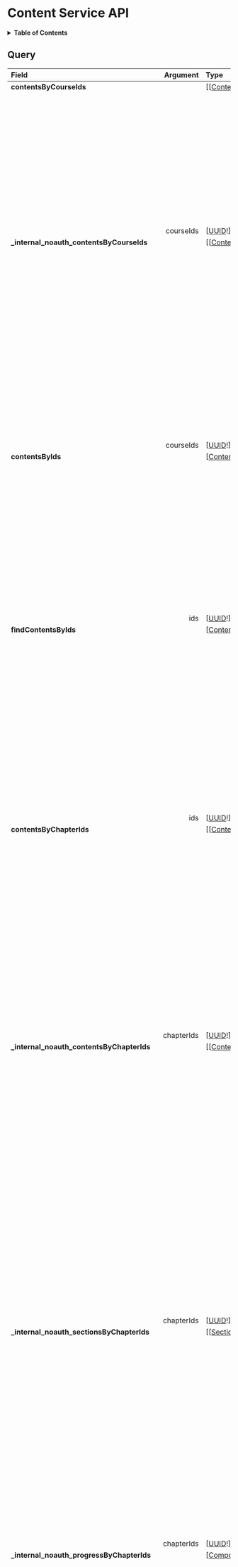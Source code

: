 # Content Service API

<details>
  <summary><strong>Table of Contents</strong></summary>

  * [Query](#query)
  * [Mutation](#mutation)
  * [Objects](#objects)
    * [AssessmentMetadata](#assessmentmetadata)
    * [CompositeProgressInformation](#compositeprogressinformation)
    * [ContentMetadata](#contentmetadata)
    * [ContentMutation](#contentmutation)
    * [ContentPayload](#contentpayload)
    * [FlashcardSetAssessment](#flashcardsetassessment)
    * [MediaContent](#mediacontent)
    * [PaginationInfo](#paginationinfo)
    * [ProgressLogItem](#progresslogitem)
    * [QuizAssessment](#quizassessment)
    * [Section](#section)
    * [SectionMutation](#sectionmutation)
    * [Stage](#stage)
    * [Suggestion](#suggestion)
    * [UserProgressData](#userprogressdata)
  * [Inputs](#inputs)
    * [AssessmentMetadataInput](#assessmentmetadatainput)
    * [CreateAssessmentInput](#createassessmentinput)
    * [CreateContentMetadataInput](#createcontentmetadatainput)
    * [CreateMediaContentInput](#createmediacontentinput)
    * [CreateSectionInput](#createsectioninput)
    * [CreateStageInput](#createstageinput)
    * [DateTimeFilter](#datetimefilter)
    * [IntFilter](#intfilter)
    * [Pagination](#pagination)
    * [StringFilter](#stringfilter)
    * [UpdateAssessmentInput](#updateassessmentinput)
    * [UpdateContentMetadataInput](#updatecontentmetadatainput)
    * [UpdateMediaContentInput](#updatemediacontentinput)
    * [UpdateStageInput](#updatestageinput)
  * [Enums](#enums)
    * [ContentType](#contenttype)
    * [SkillType](#skilltype)
    * [SortDirection](#sortdirection)
    * [SuggestionType](#suggestiontype)
  * [Scalars](#scalars)
    * [Boolean](#boolean)
    * [Date](#date)
    * [DateTime](#datetime)
    * [Float](#float)
    * [Int](#int)
    * [LocalTime](#localtime)
    * [String](#string)
    * [Time](#time)
    * [UUID](#uuid)
    * [Url](#url)
  * [Interfaces](#interfaces)
    * [Assessment](#assessment)
    * [Content](#content)

</details>

## Query
<table>
<thead>
<tr>
<th align="left">Field</th>
<th align="right">Argument</th>
<th align="left">Type</th>
<th align="left">Description</th>
</tr>
</thead>
<tbody>
<tr>
<td colspan="2" valign="top"><strong>contentsByCourseIds</strong></td>
<td valign="top">[[<a href="#content">Content</a>!]!]</td>
<td>


Retrieves all existing contents for a given course.
🔒 The user must have access to the courses with the given ids to access their contents, otherwise an error is thrown.

</td>
</tr>
<tr>
<td colspan="2" align="right" valign="top">courseIds</td>
<td valign="top">[<a href="#uuid">UUID</a>!]!</td>
<td></td>
</tr>
<tr>
<td colspan="2" valign="top"><strong>_internal_noauth_contentsByCourseIds</strong></td>
<td valign="top">[[<a href="#content">Content</a>!]!]</td>
<td>


Retrieves all existing contents for a given course.
⚠️ This query is only accessible internally in the system and allows the caller to fetch contents without
any permissions check and should not be called without any validation of the caller's permissions. ⚠️

</td>
</tr>
<tr>
<td colspan="2" align="right" valign="top">courseIds</td>
<td valign="top">[<a href="#uuid">UUID</a>!]!</td>
<td></td>
</tr>
<tr>
<td colspan="2" valign="top"><strong>contentsByIds</strong></td>
<td valign="top">[<a href="#content">Content</a>!]!</td>
<td>


Get contents by ids. Throws an error if any of the ids are not found.
🔒 The user must have access to the courses containing the contents with the given ids to access their contents,
otherwise an error is thrown.

</td>
</tr>
<tr>
<td colspan="2" align="right" valign="top">ids</td>
<td valign="top">[<a href="#uuid">UUID</a>!]!</td>
<td></td>
</tr>
<tr>
<td colspan="2" valign="top"><strong>findContentsByIds</strong></td>
<td valign="top">[<a href="#content">Content</a>]!</td>
<td>


Get contents by ids. If any of the given ids are not found, the corresponding element in the result list will be null.
🔒 The user must have access to the courses containing the contents with the given ids, otherwise null is returned
for the respective contents.

</td>
</tr>
<tr>
<td colspan="2" align="right" valign="top">ids</td>
<td valign="top">[<a href="#uuid">UUID</a>!]!</td>
<td></td>
</tr>
<tr>
<td colspan="2" valign="top"><strong>contentsByChapterIds</strong></td>
<td valign="top">[[<a href="#content">Content</a>!]!]!</td>
<td>


Get contents by chapter ids. Returns a list containing sublists, where each sublist contains all contents
associated with that chapter
🔒 The user must have access to the courses containing the chapters with the given ids, otherwise an error is thrown.

</td>
</tr>
<tr>
<td colspan="2" align="right" valign="top">chapterIds</td>
<td valign="top">[<a href="#uuid">UUID</a>!]!</td>
<td></td>
</tr>
<tr>
<td colspan="2" valign="top"><strong>_internal_noauth_contentsByChapterIds</strong></td>
<td valign="top">[[<a href="#content">Content</a>!]!]!</td>
<td>


Get contents by chapter ids. Returns a list containing sublists, where each sublist contains all contents
associated with that chapter
⚠️ This query is only accessible internally in the system and allows the caller to fetch sections without
any permissions check and should not be called without any validation of the caller's permissions. ⚠️

</td>
</tr>
<tr>
<td colspan="2" align="right" valign="top">chapterIds</td>
<td valign="top">[<a href="#uuid">UUID</a>!]!</td>
<td></td>
</tr>
<tr>
<td colspan="2" valign="top"><strong>_internal_noauth_sectionsByChapterIds</strong></td>
<td valign="top">[[<a href="#section">Section</a>!]!]!</td>
<td>


Retrieves all existing sections for multiple chapters.
⚠️ This query is only accessible internally in the system and allows the caller to fetch sections without
any permissions check and should not be called without any validation of the caller's permissions. ⚠️

</td>
</tr>
<tr>
<td colspan="2" align="right" valign="top">chapterIds</td>
<td valign="top">[<a href="#uuid">UUID</a>!]!</td>
<td></td>
</tr>
<tr>
<td colspan="2" valign="top"><strong>_internal_noauth_progressByChapterIds</strong></td>
<td valign="top">[<a href="#compositeprogressinformation">CompositeProgressInformation</a>!]!</td>
<td>


Retrieve progress for multiple chapters
⚠️ This query is only accessible internally in the system and allows the caller to fetch chapter progress without
any permissions check and should not be called without any validation of the caller's permissions. ⚠️

</td>
</tr>
<tr>
<td colspan="2" align="right" valign="top">chapterIds</td>
<td valign="top">[<a href="#uuid">UUID</a>!]!</td>
<td></td>
</tr>
<tr>
<td colspan="2" valign="top"><strong>suggestionsByChapterIds</strong></td>
<td valign="top">[<a href="#suggestion">Suggestion</a>!]!</td>
<td>


    Generates user specific suggestions for multiple chapters.

    Only content that the user can access will be considered.
    The contents will be ranked by suggested date, with the most overdue or most urgent content first.

    🔒 The user must have access to the courses containing the chapters with the given ids, otherwise an error is thrown.

</td>
</tr>
<tr>
<td colspan="2" align="right" valign="top">chapterIds</td>
<td valign="top">[<a href="#uuid">UUID</a>!]!</td>
<td>


The ids of the chapters for which suggestions should be generated.

</td>
</tr>
<tr>
<td colspan="2" align="right" valign="top">amount</td>
<td valign="top"><a href="#int">Int</a>!</td>
<td>


The amount of suggestions to generate in total.

</td>
</tr>
<tr>
<td colspan="2" align="right" valign="top">skillTypes</td>
<td valign="top">[<a href="#skilltype">SkillType</a>!]!</td>
<td>


Only suggestions for these skill types will be generated.
If no skill types are given, suggestions for all skill types will be generated,
also containing suggestions for media content (which do not have a skill type).

</td>
</tr>
<tr>
<td colspan="2" valign="top"><strong>_internal_noauth_achievableSkillTypesByChapterIds</strong></td>
<td valign="top">[[<a href="#skilltype">SkillType</a>!]!]!</td>
<td>


Retrieves all skill types that are achievable for the given chapters.
Each chapter will have its own list of skill types (batching query).
⚠️ This query is only accessible internally in the system and allows the caller to fetch without
any permissions check and should not be called without any validation of the caller's permissions. ⚠️

</td>
</tr>
<tr>
<td colspan="2" align="right" valign="top">chapterIds</td>
<td valign="top">[<a href="#uuid">UUID</a>!]!</td>
<td></td>
</tr>
<tr>
<td colspan="2" valign="top"><strong>_internal_noauth_contentWithNoSectionByChapterIds</strong></td>
<td valign="top">[[<a href="#content">Content</a>!]!]!</td>
<td>


Retrieves all Content that is currently not part of any section within chapters.
⚠️ This query is only accessible internally in the system and allows the caller to fetch content without
any permissions check and should not be called without any validation of the caller's permissions. ⚠️

</td>
</tr>
<tr>
<td colspan="2" align="right" valign="top">chapterIds</td>
<td valign="top">[<a href="#uuid">UUID</a>!]!</td>
<td></td>
</tr>
</tbody>
</table>

## Mutation
<table>
<thead>
<tr>
<th align="left">Field</th>
<th align="right">Argument</th>
<th align="left">Type</th>
<th align="left">Description</th>
</tr>
</thead>
<tbody>
<tr>
<td colspan="2" valign="top"><strong>_internal_createMediaContent</strong></td>
<td valign="top"><a href="#mediacontent">MediaContent</a>!</td>
<td>


Create new media content
️⚠️ This mutation is only accessible internally in the system ⚠️
🔒 The user must have admin access to the course containing the section to perform this action.

</td>
</tr>
<tr>
<td colspan="2" align="right" valign="top">courseId</td>
<td valign="top"><a href="#uuid">UUID</a>!</td>
<td></td>
</tr>
<tr>
<td colspan="2" align="right" valign="top">input</td>
<td valign="top"><a href="#createmediacontentinput">CreateMediaContentInput</a>!</td>
<td></td>
</tr>
<tr>
<td colspan="2" valign="top"><strong>_internal_createAssessment</strong></td>
<td valign="top"><a href="#assessment">Assessment</a>!</td>
<td>


Create a new Assessment
⚠️ This mutation is only accessible internally in the system ⚠️
🔒 The user must have admin access to the course containing the section to perform this action.

</td>
</tr>
<tr>
<td colspan="2" align="right" valign="top">courseId</td>
<td valign="top"><a href="#uuid">UUID</a>!</td>
<td></td>
</tr>
<tr>
<td colspan="2" align="right" valign="top">input</td>
<td valign="top"><a href="#createassessmentinput">CreateAssessmentInput</a>!</td>
<td></td>
</tr>
<tr>
<td colspan="2" valign="top"><strong>mutateContent</strong></td>
<td valign="top"><a href="#contentmutation">ContentMutation</a>!</td>
<td>


Modify Content
🔒 The user must have admin access to the course containing the section to perform this action.

</td>
</tr>
<tr>
<td colspan="2" align="right" valign="top">contentId</td>
<td valign="top"><a href="#uuid">UUID</a>!</td>
<td></td>
</tr>
<tr>
<td colspan="2" valign="top"><strong>_internal_createSection</strong></td>
<td valign="top"><a href="#section">Section</a>!</td>
<td>


Create new Section
⚠️ This mutation is only accessible internally in the system ⚠️
🔒 The user must have admin access to the course containing the section to perform this action.

</td>
</tr>
<tr>
<td colspan="2" align="right" valign="top">courseId</td>
<td valign="top"><a href="#uuid">UUID</a>!</td>
<td></td>
</tr>
<tr>
<td colspan="2" align="right" valign="top">input</td>
<td valign="top"><a href="#createsectioninput">CreateSectionInput</a>!</td>
<td></td>
</tr>
<tr>
<td colspan="2" valign="top"><strong>mutateSection</strong></td>
<td valign="top"><a href="#sectionmutation">SectionMutation</a>!</td>
<td>


Modify the section with the given id.
🔒 The user must have admin access to the course containing the section to perform this action.

</td>
</tr>
<tr>
<td colspan="2" align="right" valign="top">sectionId</td>
<td valign="top"><a href="#uuid">UUID</a>!</td>
<td></td>
</tr>
</tbody>
</table>

## Objects

### AssessmentMetadata

<table>
<thead>
<tr>
<th align="left">Field</th>
<th align="right">Argument</th>
<th align="left">Type</th>
<th align="left">Description</th>
</tr>
</thead>
<tbody>
<tr>
<td colspan="2" valign="top"><strong>skillPoints</strong></td>
<td valign="top"><a href="#int">Int</a>!</td>
<td>


Number of skill points a student receives for completing this content

</td>
</tr>
<tr>
<td colspan="2" valign="top"><strong>skillTypes</strong></td>
<td valign="top">[<a href="#skilltype">SkillType</a>!]!</td>
<td>


Type of the assessment

</td>
</tr>
<tr>
<td colspan="2" valign="top"><strong>initialLearningInterval</strong></td>
<td valign="top"><a href="#int">Int</a></td>
<td>


The initial learning interval for the assessment in days.
This is the interval that is applied after the assessment is completed the first time.
Following intervals are calculated based on the previous interval and the user's performance.
If this is null, the assessment will never be scheduled for review, which
is useful for assessments that are not meant to be repeated.

</td>
</tr>
</tbody>
</table>

### CompositeProgressInformation

<table>
<thead>
<tr>
<th align="left">Field</th>
<th align="right">Argument</th>
<th align="left">Type</th>
<th align="left">Description</th>
</tr>
</thead>
<tbody>
<tr>
<td colspan="2" valign="top"><strong>progress</strong></td>
<td valign="top"><a href="#float">Float</a>!</td>
<td>


percentage of completedContents/totalContents

</td>
</tr>
<tr>
<td colspan="2" valign="top"><strong>completedContents</strong></td>
<td valign="top"><a href="#int">Int</a>!</td>
<td>


absolut number of completed content

</td>
</tr>
<tr>
<td colspan="2" valign="top"><strong>totalContents</strong></td>
<td valign="top"><a href="#int">Int</a>!</td>
<td>


absolut number of total content

</td>
</tr>
</tbody>
</table>

### ContentMetadata

<table>
<thead>
<tr>
<th align="left">Field</th>
<th align="right">Argument</th>
<th align="left">Type</th>
<th align="left">Description</th>
</tr>
</thead>
<tbody>
<tr>
<td colspan="2" valign="top"><strong>name</strong></td>
<td valign="top"><a href="#string">String</a>!</td>
<td>


Name of the content

</td>
</tr>
<tr>
<td colspan="2" valign="top"><strong>type</strong></td>
<td valign="top"><a href="#contenttype">ContentType</a>!</td>
<td>


Content type

</td>
</tr>
<tr>
<td colspan="2" valign="top"><strong>suggestedDate</strong></td>
<td valign="top"><a href="#datetime">DateTime</a>!</td>
<td>


Suggested date when the content should be done

</td>
</tr>
<tr>
<td colspan="2" valign="top"><strong>rewardPoints</strong></td>
<td valign="top"><a href="#int">Int</a>!</td>
<td>


Number of reward points a student receives for completing this content

</td>
</tr>
<tr>
<td colspan="2" valign="top"><strong>chapterId</strong></td>
<td valign="top"><a href="#uuid">UUID</a>!</td>
<td>


ID of the chapter this content is associated with

</td>
</tr>
<tr>
<td colspan="2" valign="top"><strong>courseId</strong></td>
<td valign="top"><a href="#uuid">UUID</a>!</td>
<td>


ID of the course this content is associated with

</td>
</tr>
<tr>
<td colspan="2" valign="top"><strong>tagNames</strong></td>
<td valign="top">[<a href="#string">String</a>!]!</td>
<td>


TagNames this content is tagged with

</td>
</tr>
</tbody>
</table>

### ContentMutation

<table>
<thead>
<tr>
<th align="left">Field</th>
<th align="right">Argument</th>
<th align="left">Type</th>
<th align="left">Description</th>
</tr>
</thead>
<tbody>
<tr>
<td colspan="2" valign="top"><strong>contentId</strong></td>
<td valign="top"><a href="#uuid">UUID</a>!</td>
<td>


Identifier of Content

</td>
</tr>
<tr>
<td colspan="2" valign="top"><strong>updateMediaContent</strong></td>
<td valign="top"><a href="#mediacontent">MediaContent</a>!</td>
<td>


Update an existing Content

</td>
</tr>
<tr>
<td colspan="2" align="right" valign="top">input</td>
<td valign="top"><a href="#updatemediacontentinput">UpdateMediaContentInput</a>!</td>
<td></td>
</tr>
<tr>
<td colspan="2" valign="top"><strong>updateAssessment</strong></td>
<td valign="top"><a href="#assessment">Assessment</a>!</td>
<td>


Update an existing Assessment

</td>
</tr>
<tr>
<td colspan="2" align="right" valign="top">input</td>
<td valign="top"><a href="#updateassessmentinput">UpdateAssessmentInput</a>!</td>
<td></td>
</tr>
<tr>
<td colspan="2" valign="top"><strong>deleteContent</strong></td>
<td valign="top"><a href="#uuid">UUID</a>!</td>
<td>


Delete an existing Content, throws an error if no Content with the given id exists

</td>
</tr>
<tr>
<td colspan="2" valign="top"><strong>addTagToContent</strong></td>
<td valign="top"><a href="#content">Content</a>!</td>
<td>


Add a tag to an existing content

</td>
</tr>
<tr>
<td colspan="2" align="right" valign="top">tagName</td>
<td valign="top"><a href="#string">String</a></td>
<td></td>
</tr>
<tr>
<td colspan="2" valign="top"><strong>removeTagFromContent</strong></td>
<td valign="top"><a href="#content">Content</a>!</td>
<td>


Remove a tag from an existing content

</td>
</tr>
<tr>
<td colspan="2" align="right" valign="top">tagName</td>
<td valign="top"><a href="#string">String</a></td>
<td></td>
</tr>
</tbody>
</table>

### ContentPayload

<table>
<thead>
<tr>
<th align="left">Field</th>
<th align="right">Argument</th>
<th align="left">Type</th>
<th align="left">Description</th>
</tr>
</thead>
<tbody>
<tr>
<td colspan="2" valign="top"><strong>elements</strong></td>
<td valign="top">[<a href="#content">Content</a>!]!</td>
<td>


the contents

</td>
</tr>
<tr>
<td colspan="2" valign="top"><strong>pageInfo</strong></td>
<td valign="top"><a href="#paginationinfo">PaginationInfo</a>!</td>
<td>


pagination info

</td>
</tr>
</tbody>
</table>

### FlashcardSetAssessment


A set of flashcards, flashcard related fields are stored in the flashcard service.

<table>
<thead>
<tr>
<th align="left">Field</th>
<th align="right">Argument</th>
<th align="left">Type</th>
<th align="left">Description</th>
</tr>
</thead>
<tbody>
<tr>
<td colspan="2" valign="top"><strong>assessmentMetadata</strong></td>
<td valign="top"><a href="#assessmentmetadata">AssessmentMetadata</a>!</td>
<td>


Assessment metadata

</td>
</tr>
<tr>
<td colspan="2" valign="top"><strong>id</strong></td>
<td valign="top"><a href="#uuid">UUID</a>!</td>
<td>


ID of the content

</td>
</tr>
<tr>
<td colspan="2" valign="top"><strong>metadata</strong></td>
<td valign="top"><a href="#contentmetadata">ContentMetadata</a>!</td>
<td>


Metadata of the content

</td>
</tr>
<tr>
<td colspan="2" valign="top"><strong>userProgressData</strong></td>
<td valign="top"><a href="#userprogressdata">UserProgressData</a>!</td>
<td>


Progress data of the content for the current user.

</td>
</tr>
<tr>
<td colspan="2" valign="top"><strong>progressDataForUser</strong></td>
<td valign="top"><a href="#userprogressdata">UserProgressData</a>!</td>
<td>


Progress data of the specified user.

</td>
</tr>
<tr>
<td colspan="2" align="right" valign="top">userId</td>
<td valign="top"><a href="#uuid">UUID</a>!</td>
<td></td>
</tr>
</tbody>
</table>

### MediaContent

<table>
<thead>
<tr>
<th align="left">Field</th>
<th align="right">Argument</th>
<th align="left">Type</th>
<th align="left">Description</th>
</tr>
</thead>
<tbody>
<tr>
<td colspan="2" valign="top"><strong>id</strong></td>
<td valign="top"><a href="#uuid">UUID</a>!</td>
<td>


ID of the content

</td>
</tr>
<tr>
<td colspan="2" valign="top"><strong>metadata</strong></td>
<td valign="top"><a href="#contentmetadata">ContentMetadata</a>!</td>
<td>


Metadata of the content

</td>
</tr>
<tr>
<td colspan="2" valign="top"><strong>userProgressData</strong></td>
<td valign="top"><a href="#userprogressdata">UserProgressData</a>!</td>
<td>


Progress data of the content for the current user.

</td>
</tr>
<tr>
<td colspan="2" valign="top"><strong>progressDataForUser</strong></td>
<td valign="top"><a href="#userprogressdata">UserProgressData</a>!</td>
<td>


Progress data of the specified user.

</td>
</tr>
<tr>
<td colspan="2" align="right" valign="top">userId</td>
<td valign="top"><a href="#uuid">UUID</a>!</td>
<td></td>
</tr>
</tbody>
</table>

### PaginationInfo


Return type for information about paginated results.

<table>
<thead>
<tr>
<th align="left">Field</th>
<th align="right">Argument</th>
<th align="left">Type</th>
<th align="left">Description</th>
</tr>
</thead>
<tbody>
<tr>
<td colspan="2" valign="top"><strong>page</strong></td>
<td valign="top"><a href="#int">Int</a>!</td>
<td>


The current page number.

</td>
</tr>
<tr>
<td colspan="2" valign="top"><strong>size</strong></td>
<td valign="top"><a href="#int">Int</a>!</td>
<td>


The number of elements per page.

</td>
</tr>
<tr>
<td colspan="2" valign="top"><strong>totalElements</strong></td>
<td valign="top"><a href="#int">Int</a>!</td>
<td>


The total number of elements across all pages.

</td>
</tr>
<tr>
<td colspan="2" valign="top"><strong>totalPages</strong></td>
<td valign="top"><a href="#int">Int</a>!</td>
<td>


The total number of pages.

</td>
</tr>
<tr>
<td colspan="2" valign="top"><strong>hasNext</strong></td>
<td valign="top"><a href="#boolean">Boolean</a>!</td>
<td>


Whether there is a next page.

</td>
</tr>
</tbody>
</table>

### ProgressLogItem

<table>
<thead>
<tr>
<th align="left">Field</th>
<th align="right">Argument</th>
<th align="left">Type</th>
<th align="left">Description</th>
</tr>
</thead>
<tbody>
<tr>
<td colspan="2" valign="top"><strong>timestamp</strong></td>
<td valign="top"><a href="#datetime">DateTime</a>!</td>
<td>


The date the user completed the content item.

</td>
</tr>
<tr>
<td colspan="2" valign="top"><strong>success</strong></td>
<td valign="top"><a href="#boolean">Boolean</a>!</td>
<td>


Whether the user completed the content item successfully.

</td>
</tr>
<tr>
<td colspan="2" valign="top"><strong>correctness</strong></td>
<td valign="top"><a href="#float">Float</a>!</td>
<td>


Value between 0 and 1 representing the user's correctness on the content item.
Can be null as some contents cannot provide a meaningful correctness value.

</td>
</tr>
<tr>
<td colspan="2" valign="top"><strong>hintsUsed</strong></td>
<td valign="top"><a href="#int">Int</a>!</td>
<td>


How many hints the user used to complete the content item.

</td>
</tr>
<tr>
<td colspan="2" valign="top"><strong>timeToComplete</strong></td>
<td valign="top"><a href="#int">Int</a></td>
<td>


Time in milliseconds it took the user to complete the content item.
Can be null for contents that do not measure completion time.

</td>
</tr>
</tbody>
</table>

### QuizAssessment


A quiz, quiz related fields are stored in the quiz service.

<table>
<thead>
<tr>
<th align="left">Field</th>
<th align="right">Argument</th>
<th align="left">Type</th>
<th align="left">Description</th>
</tr>
</thead>
<tbody>
<tr>
<td colspan="2" valign="top"><strong>assessmentMetadata</strong></td>
<td valign="top"><a href="#assessmentmetadata">AssessmentMetadata</a>!</td>
<td>


Assessment metadata

</td>
</tr>
<tr>
<td colspan="2" valign="top"><strong>id</strong></td>
<td valign="top"><a href="#uuid">UUID</a>!</td>
<td>


ID of the content

</td>
</tr>
<tr>
<td colspan="2" valign="top"><strong>metadata</strong></td>
<td valign="top"><a href="#contentmetadata">ContentMetadata</a>!</td>
<td>


Metadata of the content

</td>
</tr>
<tr>
<td colspan="2" valign="top"><strong>userProgressData</strong></td>
<td valign="top"><a href="#userprogressdata">UserProgressData</a>!</td>
<td>


Progress data of the content for the current user.

</td>
</tr>
<tr>
<td colspan="2" valign="top"><strong>progressDataForUser</strong></td>
<td valign="top"><a href="#userprogressdata">UserProgressData</a>!</td>
<td>


Progress data of the specified user.

</td>
</tr>
<tr>
<td colspan="2" align="right" valign="top">userId</td>
<td valign="top"><a href="#uuid">UUID</a>!</td>
<td></td>
</tr>
</tbody>
</table>

### Section


Representation of a Section

<table>
<thead>
<tr>
<th align="left">Field</th>
<th align="right">Argument</th>
<th align="left">Type</th>
<th align="left">Description</th>
</tr>
</thead>
<tbody>
<tr>
<td colspan="2" valign="top"><strong>id</strong></td>
<td valign="top"><a href="#uuid">UUID</a>!</td>
<td>


Unique identifier of the Section Object

</td>
</tr>
<tr>
<td colspan="2" valign="top"><strong>courseId</strong></td>
<td valign="top"><a href="#uuid">UUID</a>!</td>
<td>


Id of the Course the Section is located in.

</td>
</tr>
<tr>
<td colspan="2" valign="top"><strong>name</strong></td>
<td valign="top"><a href="#string">String</a>!</td>
<td>


Name of the Section

</td>
</tr>
<tr>
<td colspan="2" valign="top"><strong>chapterId</strong></td>
<td valign="top"><a href="#uuid">UUID</a>!</td>
<td>


Chapter the Section is located in

</td>
</tr>
<tr>
<td colspan="2" valign="top"><strong>stages</strong></td>
<td valign="top">[<a href="#stage">Stage</a>!]!</td>
<td>


List of Stages contained in a Section

</td>
</tr>
</tbody>
</table>

### SectionMutation

<table>
<thead>
<tr>
<th align="left">Field</th>
<th align="right">Argument</th>
<th align="left">Type</th>
<th align="left">Description</th>
</tr>
</thead>
<tbody>
<tr>
<td colspan="2" valign="top"><strong>sectionId</strong></td>
<td valign="top"><a href="#uuid">UUID</a>!</td>
<td>


Identifier of the section

</td>
</tr>
<tr>
<td colspan="2" valign="top"><strong>updateSectionName</strong></td>
<td valign="top"><a href="#section">Section</a>!</td>
<td>


update the name of a Section

</td>
</tr>
<tr>
<td colspan="2" align="right" valign="top">name</td>
<td valign="top"><a href="#string">String</a>!</td>
<td></td>
</tr>
<tr>
<td colspan="2" valign="top"><strong>deleteSection</strong></td>
<td valign="top"><a href="#uuid">UUID</a>!</td>
<td>


delete a Section by ID

</td>
</tr>
<tr>
<td colspan="2" valign="top"><strong>createStage</strong></td>
<td valign="top"><a href="#stage">Stage</a>!</td>
<td>


create new Stage in Section

</td>
</tr>
<tr>
<td colspan="2" align="right" valign="top">input</td>
<td valign="top"><a href="#createstageinput">CreateStageInput</a></td>
<td></td>
</tr>
<tr>
<td colspan="2" valign="top"><strong>updateStage</strong></td>
<td valign="top"><a href="#stage">Stage</a>!</td>
<td>


Update Content of Stage

</td>
</tr>
<tr>
<td colspan="2" align="right" valign="top">input</td>
<td valign="top"><a href="#updatestageinput">UpdateStageInput</a></td>
<td></td>
</tr>
<tr>
<td colspan="2" valign="top"><strong>deleteStage</strong></td>
<td valign="top"><a href="#uuid">UUID</a>!</td>
<td>


delete Stage by ID

</td>
</tr>
<tr>
<td colspan="2" align="right" valign="top">id</td>
<td valign="top"><a href="#uuid">UUID</a>!</td>
<td></td>
</tr>
<tr>
<td colspan="2" valign="top"><strong>updateStageOrder</strong></td>
<td valign="top"><a href="#section">Section</a>!</td>
<td>


update Order of Stages within a Section

</td>
</tr>
<tr>
<td colspan="2" align="right" valign="top">stages</td>
<td valign="top">[<a href="#uuid">UUID</a>!]!</td>
<td></td>
</tr>
</tbody>
</table>

### Stage


Representation of a Stage

<table>
<thead>
<tr>
<th align="left">Field</th>
<th align="right">Argument</th>
<th align="left">Type</th>
<th align="left">Description</th>
</tr>
</thead>
<tbody>
<tr>
<td colspan="2" valign="top"><strong>id</strong></td>
<td valign="top"><a href="#uuid">UUID</a>!</td>
<td>


Unique identifier of the Stage Object

</td>
</tr>
<tr>
<td colspan="2" valign="top"><strong>position</strong></td>
<td valign="top"><a href="#int">Int</a>!</td>
<td>


Position of the Stage within the Section

</td>
</tr>
<tr>
<td colspan="2" valign="top"><strong>requiredContents</strong></td>
<td valign="top">[<a href="#content">Content</a>!]!</td>
<td>


List of Content that is labeled as required content

</td>
</tr>
<tr>
<td colspan="2" valign="top"><strong>requiredContentsProgress</strong></td>
<td valign="top"><a href="#float">Float</a>!</td>
<td>


Percentage of User Progress made to required Content

</td>
</tr>
<tr>
<td colspan="2" valign="top"><strong>optionalContents</strong></td>
<td valign="top">[<a href="#content">Content</a>!]!</td>
<td>


List of Content that is labeled as optional content

</td>
</tr>
<tr>
<td colspan="2" valign="top"><strong>optionalContentsProgress</strong></td>
<td valign="top"><a href="#float">Float</a>!</td>
<td>


Percentage of Progress made to optional Content

</td>
</tr>
</tbody>
</table>

### Suggestion


Represents a suggestion for a user to learn new content or review old content.

<table>
<thead>
<tr>
<th align="left">Field</th>
<th align="right">Argument</th>
<th align="left">Type</th>
<th align="left">Description</th>
</tr>
</thead>
<tbody>
<tr>
<td colspan="2" valign="top"><strong>content</strong></td>
<td valign="top"><a href="#content">Content</a>!</td>
<td>


The content that is suggested to the user.

</td>
</tr>
<tr>
<td colspan="2" valign="top"><strong>type</strong></td>
<td valign="top"><a href="#suggestiontype">SuggestionType</a>!</td>
<td>


The type of suggestion.

</td>
</tr>
</tbody>
</table>

### UserProgressData


Represents a user's progress on a content item.
See https://meitrex.readthedocs.io/en/latest/dev-manuals/gamification/userProgress.html

<table>
<thead>
<tr>
<th align="left">Field</th>
<th align="right">Argument</th>
<th align="left">Type</th>
<th align="left">Description</th>
</tr>
</thead>
<tbody>
<tr>
<td colspan="2" valign="top"><strong>userId</strong></td>
<td valign="top"><a href="#uuid">UUID</a>!</td>
<td>


The user's id.

</td>
</tr>
<tr>
<td colspan="2" valign="top"><strong>contentId</strong></td>
<td valign="top"><a href="#uuid">UUID</a>!</td>
<td>


The id of the content item.

</td>
</tr>
<tr>
<td colspan="2" valign="top"><strong>log</strong></td>
<td valign="top">[<a href="#progresslogitem">ProgressLogItem</a>]!</td>
<td>


A list of entries each representing the user completing the content item.
Sorted by date in descending order.

</td>
</tr>
<tr>
<td colspan="2" valign="top"><strong>learningInterval</strong></td>
<td valign="top"><a href="#int">Int</a></td>
<td>


The learning interval in days for the content item.
If null, the content item is not scheduled for learning.

</td>
</tr>
<tr>
<td colspan="2" valign="top"><strong>nextLearnDate</strong></td>
<td valign="top"><a href="#datetime">DateTime</a></td>
<td>


The next time the content should be learned.
Calculated using the date the user completed the content item and the learning interval.
This is null if the user has not completed the content item once.

</td>
</tr>
<tr>
<td colspan="2" valign="top"><strong>lastLearnDate</strong></td>
<td valign="top"><a href="#datetime">DateTime</a></td>
<td>


The last time the content was learned successfully.
This is null if the user has not completed the content item once.

</td>
</tr>
<tr>
<td colspan="2" valign="top"><strong>isLearned</strong></td>
<td valign="top"><a href="#boolean">Boolean</a>!</td>
<td>


True if the user has completed the content item at least once successfully.

</td>
</tr>
<tr>
<td colspan="2" valign="top"><strong>isDueForReview</strong></td>
<td valign="top"><a href="#boolean">Boolean</a>!</td>
<td>


True if the assessment is due for review.

</td>
</tr>
</tbody>
</table>

## Inputs

### AssessmentMetadataInput

<table>
<thead>
<tr>
<th colspan="2" align="left">Field</th>
<th align="left">Type</th>
<th align="left">Description</th>
</tr>
</thead>
<tbody>
<tr>
<td colspan="2" valign="top"><strong>skillPoints</strong></td>
<td valign="top"><a href="#int">Int</a>!</td>
<td>


Number of skill points a student receives for completing this content

</td>
</tr>
<tr>
<td colspan="2" valign="top"><strong>skillTypes</strong></td>
<td valign="top">[<a href="#skilltype">SkillType</a>!]!</td>
<td>


Type of the assessment

</td>
</tr>
<tr>
<td colspan="2" valign="top"><strong>initialLearningInterval</strong></td>
<td valign="top"><a href="#int">Int</a></td>
<td>


The initial learning interval for the assessment in days.
This is the interval that is applied after the assessment is completed the first time.
Following intervals are calculated based on the previous interval and the user's performance.
If this is null, the assessment will never be scheduled for review, which
is useful for assessments that are not meant to be repeated.

</td>
</tr>
</tbody>
</table>

### CreateAssessmentInput

<table>
<thead>
<tr>
<th colspan="2" align="left">Field</th>
<th align="left">Type</th>
<th align="left">Description</th>
</tr>
</thead>
<tbody>
<tr>
<td colspan="2" valign="top"><strong>metadata</strong></td>
<td valign="top"><a href="#createcontentmetadatainput">CreateContentMetadataInput</a>!</td>
<td>


Metadata for the new Content

</td>
</tr>
<tr>
<td colspan="2" valign="top"><strong>assessmentMetadata</strong></td>
<td valign="top"><a href="#assessmentmetadatainput">AssessmentMetadataInput</a>!</td>
<td>


Assessment metadata

</td>
</tr>
</tbody>
</table>

### CreateContentMetadataInput

<table>
<thead>
<tr>
<th colspan="2" align="left">Field</th>
<th align="left">Type</th>
<th align="left">Description</th>
</tr>
</thead>
<tbody>
<tr>
<td colspan="2" valign="top"><strong>name</strong></td>
<td valign="top"><a href="#string">String</a>!</td>
<td>


Name of the content

</td>
</tr>
<tr>
<td colspan="2" valign="top"><strong>type</strong></td>
<td valign="top"><a href="#contenttype">ContentType</a>!</td>
<td>


Type of the content

</td>
</tr>
<tr>
<td colspan="2" valign="top"><strong>suggestedDate</strong></td>
<td valign="top"><a href="#datetime">DateTime</a>!</td>
<td>


Suggested date when the content should be done

</td>
</tr>
<tr>
<td colspan="2" valign="top"><strong>rewardPoints</strong></td>
<td valign="top"><a href="#int">Int</a>!</td>
<td>


Number of reward points a student receives for completing this content

</td>
</tr>
<tr>
<td colspan="2" valign="top"><strong>chapterId</strong></td>
<td valign="top"><a href="#uuid">UUID</a>!</td>
<td>


ID of the chapter this content is associated with

</td>
</tr>
<tr>
<td colspan="2" valign="top"><strong>tagNames</strong></td>
<td valign="top">[<a href="#string">String</a>!]!</td>
<td>


TagNames this content is tagged with

</td>
</tr>
</tbody>
</table>

### CreateMediaContentInput


Input for creating new media content. Media specific fields are stored in the Media Service.

<table>
<thead>
<tr>
<th colspan="2" align="left">Field</th>
<th align="left">Type</th>
<th align="left">Description</th>
</tr>
</thead>
<tbody>
<tr>
<td colspan="2" valign="top"><strong>metadata</strong></td>
<td valign="top"><a href="#createcontentmetadatainput">CreateContentMetadataInput</a>!</td>
<td>


Metadata for the new Content

</td>
</tr>
</tbody>
</table>

### CreateSectionInput

<table>
<thead>
<tr>
<th colspan="2" align="left">Field</th>
<th align="left">Type</th>
<th align="left">Description</th>
</tr>
</thead>
<tbody>
<tr>
<td colspan="2" valign="top"><strong>chapterId</strong></td>
<td valign="top"><a href="#uuid">UUID</a>!</td>
<td>


Chapter Section will belong to

</td>
</tr>
<tr>
<td colspan="2" valign="top"><strong>name</strong></td>
<td valign="top"><a href="#string">String</a>!</td>
<td>


name given to Section

</td>
</tr>
</tbody>
</table>

### CreateStageInput

<table>
<thead>
<tr>
<th colspan="2" align="left">Field</th>
<th align="left">Type</th>
<th align="left">Description</th>
</tr>
</thead>
<tbody>
<tr>
<td colspan="2" valign="top"><strong>requiredContents</strong></td>
<td valign="top">[<a href="#uuid">UUID</a>!]!</td>
<td>


updated List of UUIDs for content labeled as required in this Stage

</td>
</tr>
<tr>
<td colspan="2" valign="top"><strong>optionalContents</strong></td>
<td valign="top">[<a href="#uuid">UUID</a>!]!</td>
<td>


updated List of UUIDs for content labeled as optional in this Stage

</td>
</tr>
</tbody>
</table>

### DateTimeFilter


Filter for date values.
If multiple filters are specified, they are combined with AND.

<table>
<thead>
<tr>
<th colspan="2" align="left">Field</th>
<th align="left">Type</th>
<th align="left">Description</th>
</tr>
</thead>
<tbody>
<tr>
<td colspan="2" valign="top"><strong>after</strong></td>
<td valign="top"><a href="#datetime">DateTime</a></td>
<td>


If specified, filters for dates after the specified value.

</td>
</tr>
<tr>
<td colspan="2" valign="top"><strong>before</strong></td>
<td valign="top"><a href="#datetime">DateTime</a></td>
<td>


If specified, filters for dates before the specified value.

</td>
</tr>
</tbody>
</table>

### IntFilter


Filter for integer values.
If multiple filters are specified, they are combined with AND.

<table>
<thead>
<tr>
<th colspan="2" align="left">Field</th>
<th align="left">Type</th>
<th align="left">Description</th>
</tr>
</thead>
<tbody>
<tr>
<td colspan="2" valign="top"><strong>equals</strong></td>
<td valign="top"><a href="#int">Int</a></td>
<td>


An integer value to match exactly.

</td>
</tr>
<tr>
<td colspan="2" valign="top"><strong>greaterThan</strong></td>
<td valign="top"><a href="#int">Int</a></td>
<td>


If specified, filters for values greater than to the specified value.

</td>
</tr>
<tr>
<td colspan="2" valign="top"><strong>lessThan</strong></td>
<td valign="top"><a href="#int">Int</a></td>
<td>


If specified, filters for values less than to the specified value.

</td>
</tr>
</tbody>
</table>

### Pagination


Specifies the page size and page number for paginated results.

<table>
<thead>
<tr>
<th colspan="2" align="left">Field</th>
<th align="left">Type</th>
<th align="left">Description</th>
</tr>
</thead>
<tbody>
<tr>
<td colspan="2" valign="top"><strong>page</strong></td>
<td valign="top"><a href="#int">Int</a>!</td>
<td>


The page number, starting at 0.
If not specified, the default value is 0.
For values greater than 0, the page size must be specified.
If this value is larger than the number of pages, an empty page is returned.

</td>
</tr>
<tr>
<td colspan="2" valign="top"><strong>size</strong></td>
<td valign="top"><a href="#int">Int</a>!</td>
<td>


The number of elements per page.

</td>
</tr>
</tbody>
</table>

### StringFilter


Filter for string values.
If multiple filters are specified, they are combined with AND.

<table>
<thead>
<tr>
<th colspan="2" align="left">Field</th>
<th align="left">Type</th>
<th align="left">Description</th>
</tr>
</thead>
<tbody>
<tr>
<td colspan="2" valign="top"><strong>equals</strong></td>
<td valign="top"><a href="#string">String</a></td>
<td>


A string value to match exactly.

</td>
</tr>
<tr>
<td colspan="2" valign="top"><strong>contains</strong></td>
<td valign="top"><a href="#string">String</a></td>
<td>


A string value that must be contained in the field that is being filtered.

</td>
</tr>
<tr>
<td colspan="2" valign="top"><strong>ignoreCase</strong></td>
<td valign="top"><a href="#boolean">Boolean</a>!</td>
<td>


If true, the filter is case-insensitive.

</td>
</tr>
</tbody>
</table>

### UpdateAssessmentInput

<table>
<thead>
<tr>
<th colspan="2" align="left">Field</th>
<th align="left">Type</th>
<th align="left">Description</th>
</tr>
</thead>
<tbody>
<tr>
<td colspan="2" valign="top"><strong>metadata</strong></td>
<td valign="top"><a href="#updatecontentmetadatainput">UpdateContentMetadataInput</a>!</td>
<td>


Metadata for the new Content

</td>
</tr>
<tr>
<td colspan="2" valign="top"><strong>assessmentMetadata</strong></td>
<td valign="top"><a href="#assessmentmetadatainput">AssessmentMetadataInput</a>!</td>
<td>


Assessment metadata

</td>
</tr>
</tbody>
</table>

### UpdateContentMetadataInput

<table>
<thead>
<tr>
<th colspan="2" align="left">Field</th>
<th align="left">Type</th>
<th align="left">Description</th>
</tr>
</thead>
<tbody>
<tr>
<td colspan="2" valign="top"><strong>name</strong></td>
<td valign="top"><a href="#string">String</a>!</td>
<td>


Name of the content

</td>
</tr>
<tr>
<td colspan="2" valign="top"><strong>suggestedDate</strong></td>
<td valign="top"><a href="#datetime">DateTime</a>!</td>
<td>


Date when the content should be done

</td>
</tr>
<tr>
<td colspan="2" valign="top"><strong>rewardPoints</strong></td>
<td valign="top"><a href="#int">Int</a>!</td>
<td>


Number of reward points a student receives for completing this content

</td>
</tr>
<tr>
<td colspan="2" valign="top"><strong>chapterId</strong></td>
<td valign="top"><a href="#uuid">UUID</a>!</td>
<td>


ID of the chapter this content is associated with

</td>
</tr>
<tr>
<td colspan="2" valign="top"><strong>tagNames</strong></td>
<td valign="top">[<a href="#string">String</a>!]!</td>
<td>


TagNames this content is tagged with

</td>
</tr>
</tbody>
</table>

### UpdateMediaContentInput

<table>
<thead>
<tr>
<th colspan="2" align="left">Field</th>
<th align="left">Type</th>
<th align="left">Description</th>
</tr>
</thead>
<tbody>
<tr>
<td colspan="2" valign="top"><strong>metadata</strong></td>
<td valign="top"><a href="#updatecontentmetadatainput">UpdateContentMetadataInput</a>!</td>
<td>


Metadata for the new Content

</td>
</tr>
</tbody>
</table>

### UpdateStageInput

<table>
<thead>
<tr>
<th colspan="2" align="left">Field</th>
<th align="left">Type</th>
<th align="left">Description</th>
</tr>
</thead>
<tbody>
<tr>
<td colspan="2" valign="top"><strong>id</strong></td>
<td valign="top"><a href="#uuid">UUID</a>!</td>
<td>


Identifier of the Stage

</td>
</tr>
<tr>
<td colspan="2" valign="top"><strong>requiredContents</strong></td>
<td valign="top">[<a href="#uuid">UUID</a>!]!</td>
<td>


updated List of UUIDs for content labeled as required in this Stage

</td>
</tr>
<tr>
<td colspan="2" valign="top"><strong>optionalContents</strong></td>
<td valign="top">[<a href="#uuid">UUID</a>!]!</td>
<td>


updated List of UUIDs for content labeled as optional in this Stage

</td>
</tr>
</tbody>
</table>

## Enums

### ContentType


Type of the content

<table>
<thead>
<th align="left">Value</th>
<th align="left">Description</th>
</thead>
<tbody>
<tr>
<td valign="top"><strong>MEDIA</strong></td>
<td></td>
</tr>
<tr>
<td valign="top"><strong>FLASHCARDS</strong></td>
<td></td>
</tr>
<tr>
<td valign="top"><strong>QUIZ</strong></td>
<td></td>
</tr>
</tbody>
</table>

### SkillType


Type of the assessment

<table>
<thead>
<th align="left">Value</th>
<th align="left">Description</th>
</thead>
<tbody>
<tr>
<td valign="top"><strong>REMEMBER</strong></td>
<td></td>
</tr>
<tr>
<td valign="top"><strong>UNDERSTAND</strong></td>
<td></td>
</tr>
<tr>
<td valign="top"><strong>APPLY</strong></td>
<td></td>
</tr>
<tr>
<td valign="top"><strong>ANALYSE</strong></td>
<td></td>
</tr>
</tbody>
</table>

### SortDirection


Specifies the sort direction, either ascending or descending.

<table>
<thead>
<th align="left">Value</th>
<th align="left">Description</th>
</thead>
<tbody>
<tr>
<td valign="top"><strong>ASC</strong></td>
<td></td>
</tr>
<tr>
<td valign="top"><strong>DESC</strong></td>
<td></td>
</tr>
</tbody>
</table>

### SuggestionType

<table>
<thead>
<th align="left">Value</th>
<th align="left">Description</th>
</thead>
<tbody>
<tr>
<td valign="top"><strong>NEW_CONTENT</strong></td>
<td></td>
</tr>
<tr>
<td valign="top"><strong>REPETITION</strong></td>
<td></td>
</tr>
</tbody>
</table>

## Scalars

### Boolean

Built-in Boolean

### Date

An RFC-3339 compliant Full Date Scalar

### DateTime

A slightly refined version of RFC-3339 compliant DateTime Scalar

### Float

Built-in Float

### Int

Built-in Int

### LocalTime

24-hour clock time value string in the format `hh:mm:ss` or `hh:mm:ss.sss`.

### String

Built-in String

### Time

An RFC-3339 compliant Full Time Scalar

### UUID

A universally unique identifier compliant UUID Scalar

### Url

A Url scalar


## Interfaces


### Assessment

<table>
<thead>
<tr>
<th align="left">Field</th>
<th align="right">Argument</th>
<th align="left">Type</th>
<th align="left">Description</th>
</tr>
</thead>
<tbody>
<tr>
<td colspan="2" valign="top"><strong>assessmentMetadata</strong></td>
<td valign="top"><a href="#assessmentmetadata">AssessmentMetadata</a>!</td>
<td>


Assessment metadata

</td>
</tr>
<tr>
<td colspan="2" valign="top"><strong>id</strong></td>
<td valign="top"><a href="#uuid">UUID</a>!</td>
<td>


ID of the content

</td>
</tr>
<tr>
<td colspan="2" valign="top"><strong>metadata</strong></td>
<td valign="top"><a href="#contentmetadata">ContentMetadata</a>!</td>
<td>


Metadata of the content

</td>
</tr>
<tr>
<td colspan="2" valign="top"><strong>userProgressData</strong></td>
<td valign="top"><a href="#userprogressdata">UserProgressData</a>!</td>
<td>


Progress data of the content for the current user.

</td>
</tr>
<tr>
<td colspan="2" valign="top"><strong>progressDataForUser</strong></td>
<td valign="top"><a href="#userprogressdata">UserProgressData</a>!</td>
<td>


Progress data of the specified user.

</td>
</tr>
<tr>
<td colspan="2" align="right" valign="top">userId</td>
<td valign="top"><a href="#uuid">UUID</a>!</td>
<td></td>
</tr>
</tbody>
</table>

### Content

<table>
<thead>
<tr>
<th align="left">Field</th>
<th align="right">Argument</th>
<th align="left">Type</th>
<th align="left">Description</th>
</tr>
</thead>
<tbody>
<tr>
<td colspan="2" valign="top"><strong>id</strong></td>
<td valign="top"><a href="#uuid">UUID</a>!</td>
<td>


ID of the content

</td>
</tr>
<tr>
<td colspan="2" valign="top"><strong>metadata</strong></td>
<td valign="top"><a href="#contentmetadata">ContentMetadata</a>!</td>
<td>


Metadata of the content

</td>
</tr>
<tr>
<td colspan="2" valign="top"><strong>userProgressData</strong></td>
<td valign="top"><a href="#userprogressdata">UserProgressData</a>!</td>
<td>


Progress data of the content for the current user.

</td>
</tr>
<tr>
<td colspan="2" valign="top"><strong>progressDataForUser</strong></td>
<td valign="top"><a href="#userprogressdata">UserProgressData</a>!</td>
<td>


Progress data of the specified user.

</td>
</tr>
<tr>
<td colspan="2" align="right" valign="top">userId</td>
<td valign="top"><a href="#uuid">UUID</a>!</td>
<td></td>
</tr>
</tbody>
</table>
